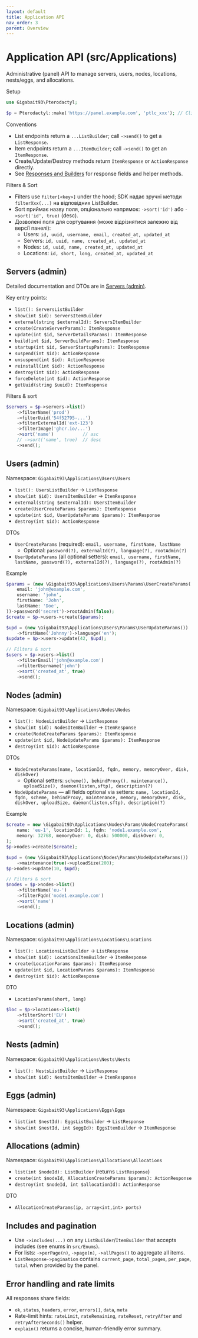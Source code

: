 ```yaml
---
layout: default
title: Application API
nav_order: 3
parent: Overview
---
```


# Application API (src/Applications)

Administrative (panel) API to manage servers, users, nodes, locations, nests/eggs, and allocations.

Setup

```php
use Gigabait93\Pterodactyl;

$p = Pterodactyl::make('https://panel.example.com', 'ptlc_xxx'); // Client Admin token
```

Conventions

- List endpoints return a `...ListBuilder`; call `->send()` to get a `ListResponse`.
- Item endpoints return a `...ItemBuilder`; call `->send()` to get an `ItemResponse`.
- Create/Update/Destroy methods return `ItemResponse` or `ActionResponse` directly.
- See [Responses and Builders](responses.md) for response fields and helper methods.

Filters & Sort

- Filters use `filter[<key>]` under the hood; SDK надає зручні методи `filterXxx(...)` на відповідних ListBuilder.
- Sort приймає назву поля, опціонально напрямок: `->sort('id')` або `->sort('id', true)` (desc).
- Дозволені поля для сортування (може відрізнятися залежно від версії панелі):
  - Users: `id, uuid, username, email, created_at, updated_at`
  - Servers: `id, uuid, name, created_at, updated_at`
  - Nodes: `id, uuid, name, created_at, updated_at`
  - Locations: `id, short, long, created_at, updated_at`

## Servers (admin)

Detailed documentation and DTOs are in [Servers (admin)](servers.md).

Key entry points:

- `list(): ServersListBuilder`
- `show(int $id): ServersItemBuilder`
- `external(string $externalId): ServersItemBuilder`
- `create(CreateServerParams): ItemResponse`
- `update(int $id, ServerDetailsParams): ItemResponse`
- `build(int $id, ServerBuildParams): ItemResponse`
- `startup(int $id, ServerStartupParams): ItemResponse`
- `suspend(int $id): ActionResponse`
- `unsuspend(int $id): ActionResponse`
- `reinstall(int $id): ActionResponse`
- `destroy(int $id): ActionResponse`
- `forceDelete(int $id): ActionResponse`
- `getUuid(string $uuid): ItemResponse`

Filters & sort

```php
$servers = $p->servers->list()
    ->filterName('prod')
    ->filterUuid('54f52795-...')
    ->filterExternalId('ext-123')
    ->filterImage('ghcr.io/...')
    ->sort('name')           // asc
    // ->sort('name', true)  // desc
    ->send();
```

## Users (admin)

Namespace: `Gigabait93\Applications\Users\Users`

- `list(): UsersListBuilder` → `ListResponse`
- `show(int $id): UsersItemBuilder` → `ItemResponse`
- `external(string $externalId): UsersItemBuilder`
- `create(UserCreateParams $params): ItemResponse`
- `update(int $id, UserUpdateParams $params): ItemResponse`
- `destroy(int $id): ActionResponse`

DTOs

- `UserCreateParams` (required): `email, username, firstName, lastName`
  - Optional: `password(?), externalId(?), language(?), rootAdmin(?)`
- `UserUpdateParams` (all optional setters): `email, username, firstName, lastName, password(?), externalId(?), language(?), rootAdmin(?)`

Example

```php
$params = (new \Gigabait93\Applications\Users\Params\UserCreateParams(
    email: 'john@example.com',
    username: 'john',
    firstName: 'John',
    lastName: 'Doe',
))->password('secret')->rootAdmin(false);
$create = $p->users->create($params);

$upd = (new \Gigabait93\Applications\Users\Params\UserUpdateParams())
    ->firstName('Johnny')->language('en');
$update = $p->users->update(42, $upd);

// Filters & sort
$users = $p->users->list()
    ->filterEmail('john@example.com')
    ->filterUsername('john')
    ->sort('created_at', true)
    ->send();
```

## Nodes (admin)

Namespace: `Gigabait93\Applications\Nodes\Nodes`

- `list(): NodesListBuilder` → `ListResponse`
- `show(int $id): NodesItemBuilder` → `ItemResponse`
- `create(NodeCreateParams $params): ItemResponse`
- `update(int $id, NodeUpdateParams $params): ItemResponse`
- `destroy(int $id): ActionResponse`

DTOs

- `NodeCreateParams(name, locationId, fqdn, memory, memoryOver, disk, diskOver)`
  - Optional setters: `scheme(), behindProxy(), maintenance(), uploadSize(), daemon(listen,sftp), description(?)`
- `NodeUpdateParams` — all fields optional via setters: `name, locationId, fqdn, scheme, behindProxy, maintenance, memory, memoryOver, disk, diskOver, uploadSize, daemon(listen,sftp), description(?)`

Example

```php
$create = new \Gigabait93\Applications\Nodes\Params\NodeCreateParams(
    name: 'eu-1', locationId: 1, fqdn: 'node1.example.com',
    memory: 32768, memoryOver: 0, disk: 500000, diskOver: 0,
);
$p->nodes->create($create);

$upd = (new \Gigabait93\Applications\Nodes\Params\NodeUpdateParams())
    ->maintenance(true)->uploadSize(200);
$p->nodes->update(10, $upd);

// Filters & sort
$nodes = $p->nodes->list()
    ->filterName('eu-')
    ->filterFqdn('node1.example.com')
    ->sort('name')
    ->send();
```

## Locations (admin)

Namespace: `Gigabait93\Applications\Locations\Locations`

- `list(): LocationsListBuilder` → `ListResponse`
- `show(int $id): LocationsItemBuilder` → `ItemResponse`
- `create(LocationParams $params): ItemResponse`
- `update(int $id, LocationParams $params): ItemResponse`
- `destroy(int $id): ActionResponse`

DTO

- `LocationParams(short, long)`

```php
$loc = $p->locations->list()
    ->filterShort('EU')
    ->sort('created_at', true)
    ->send();
```

## Nests (admin)

Namespace: `Gigabait93\Applications\Nests\Nests`

- `list(): NestsListBuilder` → `ListResponse`
- `show(int $id): NestsItemBuilder` → `ItemResponse`

## Eggs (admin)

Namespace: `Gigabait93\Applications\Eggs\Eggs`

- `list(int $nestId): EggsListBuilder` → `ListResponse`
- `show(int $nestId, int $eggId): EggsItemBuilder` → `ItemResponse`

## Allocations (admin)

Namespace: `Gigabait93\Applications\Allocations\Allocations`

- `list(int $nodeId): ListBuilder` (returns `ListResponse`)
- `create(int $nodeId, AllocationCreateParams $params): ActionResponse`
- `destroy(int $nodeId, int $allocationId): ActionResponse`

DTO

- `AllocationCreateParams(ip, array<int,int> ports)`

## Includes and pagination

- Use `->includes(...)` on any `ListBuilder`/`ItemBuilder` that accepts includes (see enums in `src/Enums`).
- For lists: `->perPage(n)`, `->page(n)`, `->allPages()` to aggregate all items.
- `ListResponse->pagination` contains `current_page`, `total_pages`, `per_page`, `total` when provided by the panel.

## Error handling and rate limits

All responses share fields:

- `ok`, `status`, `headers`, `error`, `errors[]`, `data`, `meta`
- Rate-limit hints: `rateLimit`, `rateRemaining`, `rateReset`, `retryAfter` and `retryAfterSeconds()` helper.
- `explain()` returns a concise, human-friendly error summary.
